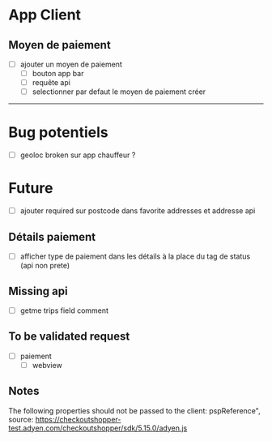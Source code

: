 # App Client

## Moyen de paiement
* [ ] ajouter un moyen de paiement
    - [ ] bouton app bar
    - [ ] requête api
    - [ ] selectionner par defaut le moyen de paiement créer

----

# Bug potentiels
- [ ] geoloc broken sur app chauffeur ?

# Future
- [ ] ajouter required sur postcode dans favorite addresses et addresse api

## Détails paiement
- [ ] afficher type de paiement dans les détails à la place du tag de status (api non prete)

## Missing api
- [ ] getme trips field comment

## To be validated request
- [ ] paiement
    - [ ] webview

## Notes
The following properties should not be passed to the client: pspReference", source: https://checkoutshopper-test.adyen.com/checkoutshopper/sdk/5.15.0/adyen.js
